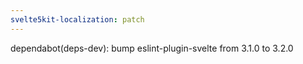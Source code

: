 ```yaml
---
svelte5kit-localization: patch
---
```


dependabot(deps-dev): bump eslint-plugin-svelte from 3.1.0 to 3.2.0

